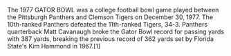 The 1977 GATOR BOWL was a college football bowl game played between the Pittsburgh Panthers and Clemson Tigers on December 30, 1977. The 10th-ranked Panthers defeated the 11th-ranked Tigers, 34-3. Panthers quarterback Matt Cavanaugh broke the Gator Bowl record for passing yards with 387 yards, breaking the previous record of 362 yards set by Florida State's Kim Hammond in 1967.[1]
